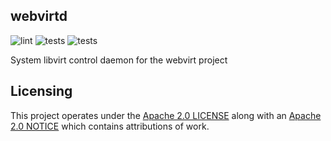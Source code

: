webvirtd
--------

![lint](https://github.com/kevr/webvirtd/actions/workflows/lint.yaml/badge.svg?branch=master)
![tests](https://github.com/kevr/webvirtd/actions/workflows/build.yaml/badge.svg?branch=master)
![tests](https://github.com/kevr/webvirtd/actions/workflows/tests.yaml/badge.svg?branch=master)

System libvirt control daemon for the webvirt project

Licensing
---------

This project operates under the [Apache 2.0 LICENSE](LICENSE) along with
an [Apache 2.0 NOTICE](NOTICE) which contains attributions of work.
